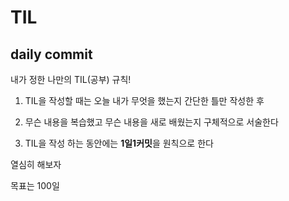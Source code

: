 # TIL

## daily commit

내가 정한 나만의 TIL(공부) 규칙!

1. TIL을 작성할 때는 오늘 내가 무엇을 했는지 간단한 틀만 작성한 후

2. 무슨 내용을 복습했고 무슨 내용을 새로 배웠는지 구체적으로 서술한다

3. TIL을 작성 하는 동안에는 **1일1커밋**을 원칙으로 한다

열심히 해보자

목표는 100일